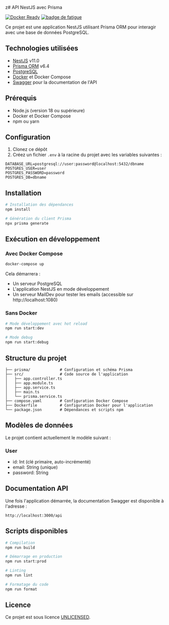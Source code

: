 z# API NestJS avec Prisma

[![Docker Ready](https://img.shields.io/badge/Docker-Ready-2496ED?style=flat&logo=docker)](https://docker.com/)
[![badge de fatigue](https://img.shields.io/badge/On%20préfère%20le%20JS/TS%20pitié-💀-F7DF1E?style=flat&logo=typescript&logoColor=white&labelColor=3178C6)](https://www.typescriptlang.org/)

Ce projet est une application NestJS utilisant Prisma ORM pour interagir avec une base de données PostgreSQL.

## Technologies utilisées

- [NestJS](https://nestjs.com/) v11.0
- [Prisma ORM](https://www.prisma.io/) v6.4
- [PostgreSQL](https://www.postgresql.org/)
- [Docker](https://www.docker.com/) et Docker Compose
- [Swagger](https://swagger.io/) pour la documentation de l'API

## Prérequis

- Node.js (version 18 ou supérieure)
- Docker et Docker Compose
- npm ou yarn

## Configuration

1. Clonez ce dépôt
2. Créez un fichier `.env` à la racine du projet avec les variables suivantes :

```
DATABASE_URL=postgresql://user:password@localhost:5432/dbname
POSTGRES_USER=user
POSTGRES_PASSWORD=password
POSTGRES_DB=dbname
```

## Installation

```bash
# Installation des dépendances
npm install

# Génération du client Prisma
npx prisma generate
```

## Exécution en développement

### Avec Docker Compose

```bash
docker-compose up
```

Cela démarrera :
- Un serveur PostgreSQL
- L'application NestJS en mode développement
- Un serveur MailDev pour tester les emails (accessible sur http://localhost:1080)

### Sans Docker

```bash
# Mode développement avec hot reload
npm run start:dev

# Mode debug
npm run start:debug
```

## Structure du projet

```
├── prisma/             # Configuration et schéma Prisma
├── src/                # Code source de l'application
│   ├── app.controller.ts
│   ├── app.module.ts
│   ├── app.service.ts
│   ├── main.ts
│   └── prisma.service.ts
├── compose.yaml        # Configuration Docker Compose
├── Dockerfile          # Configuration Docker pour l'application
└── package.json        # Dépendances et scripts npm
```

## Modèles de données

Le projet contient actuellement le modèle suivant :

### User
- id: Int (clé primaire, auto-incrémenté)
- email: String (unique)
- password: String

## Documentation API

Une fois l'application démarrée, la documentation Swagger est disponible à l'adresse :

```
http://localhost:3000/api
```

## Scripts disponibles

```bash
# Compilation
npm run build

# Démarrage en production
npm run start:prod

# Linting
npm run lint

# Formatage du code
npm run format
```

## Licence

Ce projet est sous licence [UNLICENSED](LICENSE).
